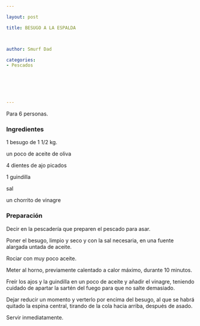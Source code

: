 ```yaml
---

layout: post

title: BESUGO A LA ESPALDA



author: Smurf Dad

categories:
- Pescados






---
```


Para 6 personas.

<h3>Ingredientes</h3>

1 besugo de 1 1/2 kg.

un poco de aceite de oliva

4 dientes de ajo picados

1 guindilla

sal

un chorrito de vinagre

<h3>Preparación</h3>

Decir en la pescadería que preparen el pescado para asar.

Poner el besugo, limpio y seco y con la sal necesaria, en una fuente alargada untada de aceite.

Rociar con muy poco aceite.

Meter al horno, previamente calentado a calor máximo, durante 10 minutos.

Freír los ajos y la guindilla en un poco de aceite y añadir el vinagre, teniendo cuidado de apartar la sartén del fuego para que no salte demasiado.

Dejar reducir un momento y verterlo por encima del besugo, al que se habrá quitado la espina central, tirando de la cola hacia arriba, después de asado.

Servir inmediatamente.

